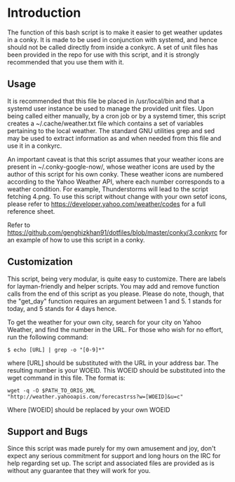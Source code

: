 # Introduction

The function of this bash script is to make it easier to get weather updates
in a conky. It is made to be used in conjunction with systemd, and hence
should not be called directly from inside a conkyrc. A set of unit files has
been provided in the repo for use with this script, and it is strongly
recommended that you use them with it.

## Usage

It is recommended that this file be placed in /usr/local/bin and that a
systemd user instance be used to manage the provided unit files. Upon being
called either manually, by a cron job or by a systemd timer, this script
creates a ~/.cache/weather.txt file which contains a set of variables
pertaining to the local weather. The standard GNU utilities grep and sed may
be used to extract information as and when needed from this file and use it in
a conkyrc.

An important caveat is that this script assumes that your weather icons are
present in ~/.conky-google-now/, whose weather icons are used by the author of
this script for his own conky. These weather icons are numbered according to
the Yahoo Weather API, where each number corresponds to a weather condition.
For example, Thunderstorms will lead to the script fetching 4.png. To use this
script without change with your own setof icons, please refer to
https://developer.yahoo.com/weather/codes for a full reference sheet.

Refer to https://github.com/genghizkhan91/dotfiles/blob/master/conky/3.conkyrc
for an example of how to use this script in a conky.

## Customization

This script, being very modular, is quite easy to customize. There are labels
for layman-friendly and helper scripts. You may add and remove function calls
from the end of this script as you please. Please do note, though, that the
"get_day" function requires an argument between 1 and 5. 1 stands for today,
and 5 stands for 4 days hence.

To get the weather for your own city, search for your city on Yahoo Weather,
and find the number in the URL. For those who wish for no effort, run the
following command:

    $ echo [URL] | grep -o "[0-9]*"

where [URL] should be substituted with the URL in your address bar. The
resulting number is your WOEID. This WOEID should be substituted into the
wget command in this file. The format is:

    wget -q -O $PATH_TO_ORIG_XML "http://weather.yahooapis.com/forecastrss?w=[WOEID]&u=c"

Where [WOEID] should be replaced by your own WOEID

## Support and Bugs

Since this script was made purely for my own amusement and joy, don't expect
any serious commitment for support and long hours on the IRC for help
regarding set up. The script and associated files are provided as is without
any guarantee that they will work for you.
